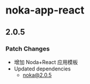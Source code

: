 # noka-app-react

## 2.0.5

### Patch Changes

- 增加 Noda+React 应用模板
- Updated dependencies
  - noka@2.0.5
